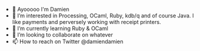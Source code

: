- 👋 Ayooooo I'm Damien
- 👀 I’m interested in Processing, OCaml, Ruby, kdb/q and of course Java. I like payments and perversely working with receipt printers.
- 🌱 I’m currently learning Ruby & OCaml
- 💞️ I’m looking to collaborate on whatever
- 📫 How to reach on Twitter @damiendamien

<!---
DamienMcE/DamienMcE is a ✨ special ✨ repository because its `README.md` (this file) appears on your GitHub profile.
You can click the Preview link to take a look at your changes.
--->
